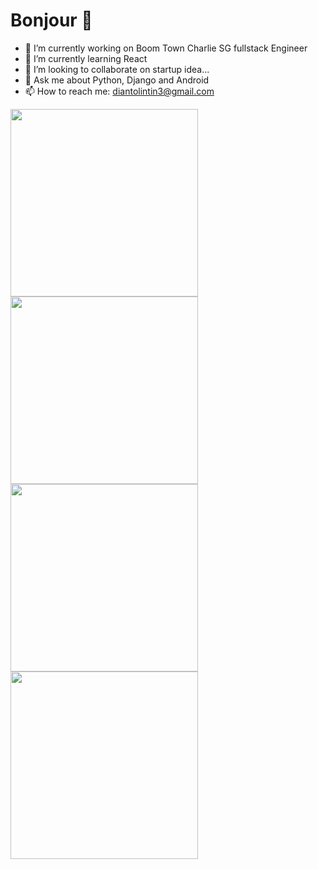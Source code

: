 # Bonjour 👋

- 🔭 I’m currently working on Boom Town Charlie SG fullstack Engineer
- 🌱 I’m currently learning React
- 👯 I’m looking to collaborate on startup idea...
- 💬 Ask me about Python, Django and Android
- 📫 How to reach me: diantolintin3@gmail.com


<img width="300" height="300" src="https://wakatime.com/share/@Dianto/549d1c83-c0d6-49f4-970b-0678c33ce43d.svg"><img width="300" height="300" src="https://wakatime.com/share/@Dianto/1323c90f-be63-4329-8f0e-d0d7c6b029b9.svg">
<img width="300" height="300" src="https://wakatime.com/share/@Dianto/cafd477f-0a42-4829-b1e9-923b4621aeed.svg"><img width="300" height="300" src="https://wakatime.com/share/@Dianto/17b34284-aaa5-4888-a7bb-74de0a466134.svg">
